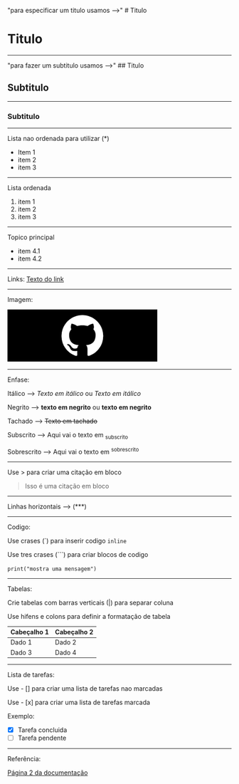 "para especificar um titulo usamos -->" # Titulo

# Titulo
***
"para fazer um subtitulo usamos -->" ## Titulo

## Subtitulo
***
### Subtitulo
***
Lista nao ordenada para utilizar (*)

* Item 1
* item 2
* item 3
***
  Lista ordenada
1. item 1
2. item 2
3. item 3
***
Topico principal

* item 4.1
* item 4.2
***
Links:
[Texto do link](www.osgurisaoruim.com)
***
Imagem:


![Imagem](https://github.com/ryandeola/UC10_Documento/blob/main/download.png)
***
Enfase:

Itálico -->  *Texto em itálico* ou _Texto em itálico_

Negrito --> **texto em negrito** ou __texto em negrito__

Tachado --> ~~Texto em tachado~~

Subscrito --> Aqui vai o texto em <sub> subscrito </sub>

Sobrescrito --> Aqui vai o texto em <sup> sobrescrito </sup>
***
Use > para criar uma citação em bloco

> Isso é uma citação em bloco
***
Linhas horizontais --> (***) 
***
Codigo:

Use crases (\`) para inserir codigo `inline`

Use tres crases (```) para criar blocos de codigo

`print("mostra uma mensagem")`
***
Tabelas:

Crie tabelas com barras verticais (|) para separar coluna

Use hifens e colons para definir a formatação de tabela

| **Cabeçalho 1** | **Cabeçalho 2** |
|--------------- | --------------- |
| Dado 1          | Dado 2          |
| Dado 3          | Dado 4          |
***
Lista de tarefas:

Use - [] para criar uma lista de tarefas nao marcadas

Use - [x] para criar uma lista de tarefas marcada

Exemplo:
- [x] Tarefa concluida
- [ ] Tarefa pendente
***
Referência:

[Página 2 da documentação](pagina.md)
